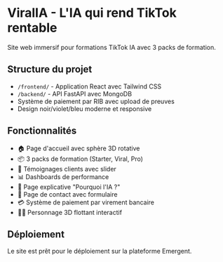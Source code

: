 # ViralIA - L'IA qui rend TikTok rentable

Site web immersif pour formations TikTok IA avec 3 packs de formation.

## Structure du projet

- `/frontend/` - Application React avec Tailwind CSS
- `/backend/` - API FastAPI avec MongoDB
- Système de paiement par RIB avec upload de preuves
- Design noir/violet/bleu moderne et responsive

## Fonctionnalités

- 🏠 Page d'accueil avec sphère 3D rotative
- 📦 3 packs de formation (Starter, Viral, Pro)
- 💬 Témoignages clients avec slider
- 📊 Dashboards de performance
- 🤖 Page explicative "Pourquoi l'IA ?"
- 📧 Page de contact avec formulaire
- 💳 Système de paiement par virement bancaire
- 👨‍🔬 Personnage 3D flottant interactif

## Déploiement

Le site est prêt pour le déploiement sur la plateforme Emergent.